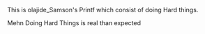 This is olajide_Samson's Printf which consist of doing Hard things. 

Mehn Doing Hard Things is real than expected
